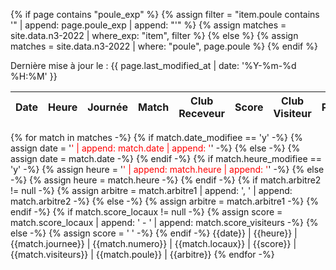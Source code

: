 ---
---
{% if page contains "poule_exp" %}
{%   assign filter = "item.poule contains '" | append: page.poule_exp | append: "'" %}
{%   assign matches = site.data.n3-2022 | where_exp: "item", filter %}
{% else %}
{%   assign matches = site.data.n3-2022 | where: "poule", page.poule %}
{% endif %}

Derni&egrave;re mise &agrave; jour le :
    {{ page.last_modified_at | date: '%Y-%m-%d %H:%M' }}

Date | Heure | Journée | Match | Club Receveur | Score | Club Visiteur | Poule | Arbitres
---|---|---|---|---|---|---|---|---
{% for match in matches -%}
{% if match.date_modifiee == 'y' -%}
  {% assign date = '<span style="color:red">' | append: match.date | append: '</span>' -%}
{% else -%}
{%   assign date = match.date -%}
{% endif -%}
{% if match.heure_modifiee == 'y' -%}
{%   assign heure = '<span style="color:red">' | append: match.heure | append: '</span>' -%}
{% else -%}
{%   assign heure = match.heure -%}
{% endif -%}
{% if match.arbitre2 != null -%}
{%   assign arbitre = match.arbitre1 | append: ', ' | append: match.arbitre2 -%}
{% else -%}
{%   assign arbitre = match.arbitre1 -%}
{% endif -%}
{% if match.score_locaux != null -%}
{%   assign score = match.score_locaux | append: '&nbsp;-&nbsp;' | append: match.score_visiteurs -%}
{% else -%}
{%   assign score = ' ' -%}
{% endif -%}
{{date}} | {{heure}} | {{match.journee}} | {{match.numero}} | {{match.locaux}} | {{score}} | {{match.visiteurs}} | {{match.poule}} | {{arbitre}}
{% endfor -%}
